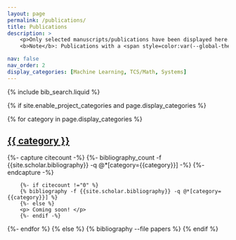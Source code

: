 ```yaml
---
layout: page
permalink: /publications/
title: Publications
description: >
    <p>Only selected manuscripts/publications have been displayed here. For a list of all acknowledged works that I have participated in, please check my Google Scholar/dblp profile(s). <br>
    <b>Note</b>: Publications with a <span style=color:var(--global-theme-color)>†</span> symbol appended to the immediate right of my name indicate my first (co-)authorship therein. Certain papers are <span style=background-color:#94b8b8>highligted</span>.</p>

nav: false
nav_order: 2
display_categories: [Machine Learning, TCS/Math, Systems]
---
```


<!-- Add Miscellaneous category above once we have a paper like that!-->

<!-- _pages/publications.md -->

<!-- Bibsearch Feature -->

{% include bib_search.liquid %}

<div class="publications">

<!-- Thanks to https://github.com/alshedivat/al-folio/issues/1264#issuecomment-1519180549, https://gist.github.com/Teino1978-Corp/325442fda3e3776f49e0#bibliography-filters-->
{% if site.enable_project_categories and page.display_categories %}
  <!-- Display categorized projects -->
  {% for category in page.display_categories %}
    <a id="{{ category }}" href=".#{{ category }}">
        <h2 class="category">{{ category }}</h2>
    </a>
        {%- capture citecount -%}
        {%- bibliography_count -f {{site.scholar.bibliography}} -q @*[category={{category}}] -%}
        {%- endcapture -%}

        {%- if citecount !="0" %}
        {% bibliography -f {{site.scholar.bibliography}} -q @*[category={{category}}] %}
        {%- else %}
        <p> Coming soon! </p>
        {%- endif -%}
  {%- endfor %}
{% else %}
{% bibliography --file papers %}
{% endif %}
</div>

